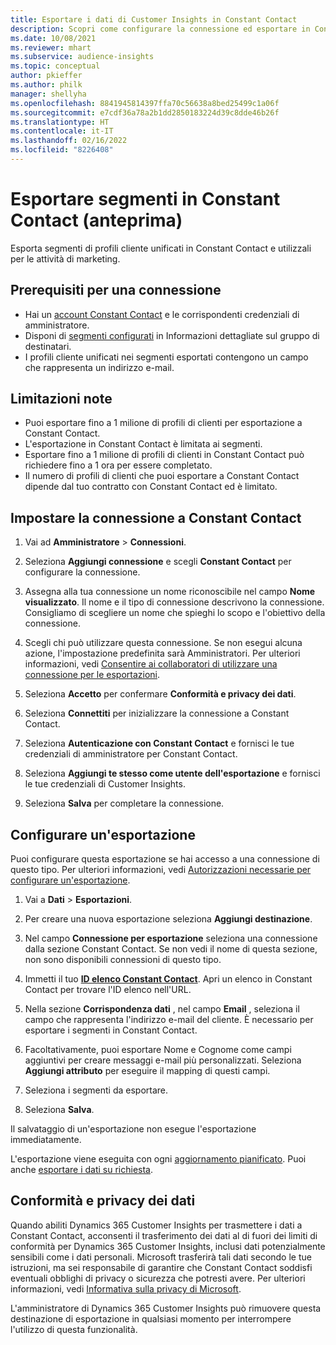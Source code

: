 ```yaml
---
title: Esportare i dati di Customer Insights in Constant Contact
description: Scopri come configurare la connessione ed esportare in Constant Contact.
ms.date: 10/08/2021
ms.reviewer: mhart
ms.subservice: audience-insights
ms.topic: conceptual
author: pkieffer
ms.author: philk
manager: shellyha
ms.openlocfilehash: 8841945814397ffa70c56638a8bed25499c1a06f
ms.sourcegitcommit: e7cdf36a78a2b1dd2850183224d39c8dde46b26f
ms.translationtype: HT
ms.contentlocale: it-IT
ms.lasthandoff: 02/16/2022
ms.locfileid: "8226408"
---
```

# <a name="export-segments-to-constant-contact-preview"></a>Esportare segmenti in Constant Contact (anteprima)

Esporta segmenti di profili cliente unificati in Constant Contact e utilizzali per le attività di marketing. 

## <a name="prerequisites-for-a-connection"></a>Prerequisiti per una connessione

-   Hai un [account Constant Contact](https://www.constantcontact.com/account-home) e le corrispondenti credenziali di amministratore.
-   Disponi di [segmenti configurati](segments.md) in Informazioni dettagliate sul gruppo di destinatari.
-   I profili cliente unificati nei segmenti esportati contengono un campo che rappresenta un indirizzo e-mail.

## <a name="known-limitations"></a>Limitazioni note

- Puoi esportare fino a 1 milione di profili di clienti per esportazione a Constant Contact.
- L'esportazione in Constant Contact è limitata ai segmenti.
- Esportare fino a 1 milione di profili di clienti in Constant Contact può richiedere fino a 1 ora per essere completato. 
- Il numero di profili di clienti che puoi esportare a Constant Contact dipende dal tuo contratto con Constant Contact ed è limitato.

## <a name="set-up-connection-to-constant-contact"></a>Impostare la connessione a Constant Contact

1. Vai ad **Amministratore** > **Connessioni**.

1. Seleziona **Aggiungi connessione** e scegli **Constant Contact** per configurare la connessione.

1. Assegna alla tua connessione un nome riconoscibile nel campo **Nome visualizzato**. Il nome e il tipo di connessione descrivono la connessione. Consigliamo di scegliere un nome che spieghi lo scopo e l'obiettivo della connessione.

1. Scegli chi può utilizzare questa connessione. Se non esegui alcuna azione, l'impostazione predefinita sarà Amministratori. Per ulteriori informazioni, vedi [Consentire ai collaboratori di utilizzare una connessione per le esportazioni](connections.md#allow-contributors-to-use-a-connection-for-exports).

1. Seleziona **Accetto** per confermare **Conformità e privacy dei dati**.

1. Seleziona **Connettiti** per inizializzare la connessione a Constant Contact.

1. Seleziona **Autenticazione con Constant Contact** e fornisci le tue credenziali di amministratore per Constant Contact. 

1. Seleziona **Aggiungi te stesso come utente dell'esportazione** e fornisci le tue credenziali di Customer Insights.

1. Seleziona **Salva** per completare la connessione.

## <a name="configure-an-export"></a>Configurare un'esportazione

Puoi configurare questa esportazione se hai accesso a una connessione di questo tipo. Per ulteriori informazioni, vedi [Autorizzazioni necessarie per configurare un'esportazione](export-destinations.md#set-up-a-new-export).

1. Vai a **Dati** > **Esportazioni**.

1. Per creare una nuova esportazione seleziona **Aggiungi destinazione**.

1. Nel campo **Connessione per esportazione** seleziona una connessione dalla sezione Constant Contact. Se non vedi il nome di questa sezione, non sono disponibili connessioni di questo tipo.

1. Immetti il tuo [**ID elenco Constant Contact**](https://app.constantcontact.com/pages/contacts/ui#lists). Apri un elenco in Constant Contact per trovare l'ID elenco nell'URL.

1. Nella sezione **Corrispondenza dati** , nel campo **Email** , seleziona il campo che rappresenta l'indirizzo e-mail del cliente. È necessario per esportare i segmenti in Constant Contact.

1. Facoltativamente, puoi esportare Nome e Cognome come campi aggiuntivi per creare messaggi e-mail più personalizzati. Seleziona **Aggiungi attributo** per eseguire il mapping di questi campi.

1. Seleziona i segmenti da esportare.

1. Seleziona **Salva**.

Il salvataggio di un'esportazione non esegue l'esportazione immediatamente.

L'esportazione viene eseguita con ogni [aggiornamento pianificato](system.md#schedule-tab). Puoi anche [esportare i dati su richiesta](export-destinations.md#run-exports-on-demand). 


## <a name="data-privacy-and-compliance"></a>Conformità e privacy dei dati

Quando abiliti Dynamics 365 Customer Insights per trasmettere i dati a Constant Contact, acconsenti il trasferimento dei dati al di fuori dei limiti di conformità per Dynamics 365 Customer Insights, inclusi dati potenzialmente sensibili come i dati personali. Microsoft trasferirà tali dati secondo le tue istruzioni, ma sei responsabile di garantire che Constant Contact soddisfi eventuali obblighi di privacy o sicurezza che potresti avere. Per ulteriori informazioni, vedi [Informativa sulla privacy di Microsoft](https://go.microsoft.com/fwlink/?linkid=396732).

L'amministratore di Dynamics 365 Customer Insights può rimuovere questa destinazione di esportazione in qualsiasi momento per interrompere l'utilizzo di questa funzionalità.
